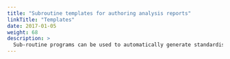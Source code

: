 ```yaml
---
title: "Subroutine templates for authoring analysis reports"
linkTitle: "Templates"
date: 2017-01-05
weight: 68
description: >
  Sub-routine programs can be used to automatically generate standardised reports of analyses undertaken with ready4.
---
```


